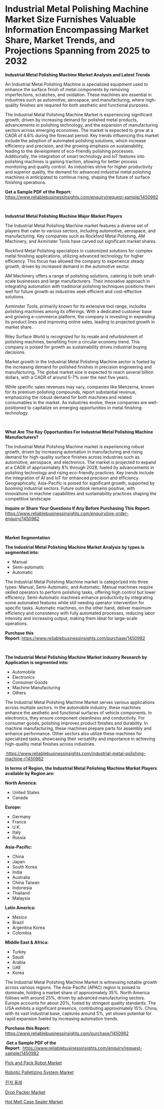 <p><h1>Industrial Metal Polishing Machine Market Size Furnishes Valuable Information Encompassing Market Share, Market Trends, and Projections Spanning from 2025 to 2032</h1></p><p><strong>Industrial Metal Polishing Machine Market Analysis and Latest Trends</strong></p>
<p><p>An Industrial Metal Polishing Machine is specialized equipment used to enhance the surface finish of metal components by removing imperfections, scratches, and oxidation. These machines are essential in industries such as automotive, aerospace, and manufacturing, where high-quality finishes are required for both aesthetic and functional purposes. </p><p>The Industrial Metal Polishing Machine Market is experiencing significant growth, driven by increasing demand for polished metal products, advancements in polishing technology, and the expansion of manufacturing sectors across emerging economies. The market is expected to grow at a CAGR of 4.6% during the forecast period. Key trends influencing this market include the adoption of automated polishing solutions, which increase efficiency and precision, and the growing emphasis on sustainability, leading to the development of eco-friendly polishing processes. Additionally, the integration of smart technology and IoT features into polishing machines is gaining traction, allowing for better process monitoring and quality control. As industries strive for higher productivity and superior quality, the demand for advanced industrial metal polishing machines is anticipated to continue rising, shaping the future of surface finishing operations.</p></p>
<p><strong>Get a Sample PDF of the Report:&nbsp;</strong> <a href="https://www.reliablebusinessinsights.com/enquiry/request-sample/1450982?utm_campaign=97&utm_medium=2&utm_source=Github&utm_content=ia&utm_term=09042025&utm_id=industrial-metal-polishing-machine">https://www.reliablebusinessinsights.com/enquiry/request-sample/1450982</a></p>
<p>&nbsp;</p>
<p><strong>Industrial Metal Polishing Machine Major Market Players</strong></p>
<p><p>The Industrial Metal Polishing Machine market features a diverse set of players that cater to various sectors, including automotive, aerospace, and manufacturing. Key companies such as Rockford Metal Polishing, AM Machinery, and Axminster Tools have carved out significant market shares. </p><p>Rockford Metal Polishing specializes in customized solutions for complex metal finishing applications, utilizing advanced technology for higher efficiency. This focus has allowed the company to experience steady growth, driven by increased demand in the automotive sector.</p><p>AM Machinery offers a range of polishing solutions, catering to both small-scale businesses and large manufacturers. Their innovative approach in integrating automation with traditional polishing techniques positions them well for future growth as industries seek efficient and cost-effective solutions. </p><p>Axminster Tools, primarily known for its extensive tool range, includes polishing machines among its offerings. With a dedicated customer base and growing e-commerce platform, the company is investing in expanding its product lines and improving online sales, leading to projected growth in market share.</p><p>Riley Surface World is recognized for its resale and refurbishment of polishing machines, benefiting from a circular economy trend. This company is poised for growth as sustainability drives industrial buying decisions.</p><p>Market growth in the Industrial Metal Polishing Machine sector is fueled by the increasing demand for polished finishes in precision engineering and manufacturing. The global market size is expected to reach several billion dollars, with a CAGR of around 5-7% over the next five years.</p><p>While specific sales revenues may vary, companies like Menzerna, known for its premium polishing compounds, report substantial revenue, emphasizing the robust demand for both machines and related consumables in the market. As industries evolve, these companies are well-positioned to capitalize on emerging opportunities in metal finishing technology.</p></p>
<p>&nbsp;</p>
<p><strong>What Are The Key Opportunities For Industrial Metal Polishing Machine Manufacturers?</strong></p>
<p><p>The Industrial Metal Polishing Machine market is experiencing robust growth, driven by increasing automation in manufacturing and rising demand for high-quality surface finishes across industries such as automotive, aerospace, and electronics. The market is projected to expand at a CAGR of approximately 8% through 2028, fueled by advancements in polishing technology and rising eco-friendly practices. Key trends include the integration of AI and IoT for enhanced precision and efficiency. Geographically, Asia-Pacific is poised for significant growth, supported by booming industrial sectors. Future outlook remains positive, with innovations in machine capabilities and sustainability practices shaping the competitive landscape.</p></p>
<p><strong>Inquire or Share Your Questions If Any Before Purchasing This Report:</strong> <a href="https://www.reliablebusinessinsights.com/enquiry/pre-order-enquiry/1450982?utm_campaign=97&utm_medium=2&utm_source=Github&utm_content=ia&utm_term=09042025&utm_id=industrial-metal-polishing-machine">https://www.reliablebusinessinsights.com/enquiry/pre-order-enquiry/1450982</a></p>
<p>&nbsp;</p>
<p><strong>Market Segmentation</strong></p>
<p><strong>The Industrial Metal Polishing Machine Market Analysis by types is segmented into:</strong></p>
<p><ul><li>Manual</li><li>Semi-automatic</li><li>Automatic</li></ul></p>
<p><p>The Industrial Metal Polishing Machine market is categorized into three types: Manual, Semi-Automatic, and Automatic. Manual machines require skilled operators to perform polishing tasks, offering high control but lower efficiency. Semi-Automatic machines enhance productivity by integrating some automated features while still needing operator intervention for specific tasks. Automatic machines, on the other hand, deliver maximum efficiency and consistency with fully automated processes, reducing labor intensity and increasing output, making them ideal for large-scale operations.</p></p>
<p><strong>Purchase this Report:&nbsp;</strong><a href="https://www.reliablebusinessinsights.com/purchase/1450982?utm_campaign=97&utm_medium=2&utm_source=Github&utm_content=ia&utm_term=09042025&utm_id=industrial-metal-polishing-machine">https://www.reliablebusinessinsights.com/purchase/1450982</a></p>
<p>&nbsp;</p>
<p><strong>The Industrial Metal Polishing Machine Market Industry Research by Application is segmented into:</strong></p>
<p><ul><li>Automobile</li><li>Electronics</li><li>Consumer Goods</li><li>Machine Manufacturing</li><li>Others</li></ul></p>
<p><p>The Industrial Metal Polishing Machine Market serves various applications across multiple sectors. In the automobile industry, these machines enhance the aesthetic and functional surfaces of vehicle components. In electronics, they ensure component cleanliness and conductivity. For consumer goods, polishing improves product finishes and durability. In machine manufacturing, these machines prepare parts for assembly and enhance performance. Other sectors also utilize these machines for specialized tasks, showcasing their versatility and importance in achieving high-quality metal finishes across industries.</p></p>
<p><a href="https://www.reliablebusinessinsights.com/industrial-metal-polishing-machine-r1450982?utm_campaign=97&utm_medium=2&utm_source=Github&utm_content=ia&utm_term=09042025&utm_id=industrial-metal-polishing-machine">&nbsp;https://www.reliablebusinessinsights.com/industrial-metal-polishing-machine-r1450982</a></p>
<p><strong>In terms of Region, the Industrial Metal Polishing Machine Market Players available by Region are:</strong></p>
<p>
    <p> <strong> North America: </strong>
        <ul>
            <li>United States</li>
            <li>Canada</li>
        </ul>
        </p> 
    <p> <strong> Europe: </strong>
        <ul>
            <li>Germany</li>
            <li>France</li>
            <li>U.K.</li>
            <li>Italy</li>
            <li>Russia</li>
        </ul>
        </p> 
    <p> <strong> Asia-Pacific: </strong>
        <ul>
            <li>China</li>
            <li>Japan</li>
            <li>South Korea</li>
            <li>India</li>
            <li>Australia</li>
            <li>China Taiwan</li>
            <li>Indonesia</li>
            <li>Thailand</li>
            <li>Malaysia</li>
        </ul>
        </p> 
    <p> <strong> Latin America: </strong>
        <ul>
            <li>Mexico</li>
            <li>Brazil</li>
            <li>Argentina Korea</li>
            <li>Colombia</li>
        </ul>
        </p> 
    <p> <strong> Middle East & Africa: </strong>
        <ul>
            <li>Turkey</li>
            <li>Saudi</li>
            <li>Arabia</li>
            <li>UAE</li>
            <li>Korea</li>
        </ul>
    </p>
    </p>
<p><p>The Industrial Metal Polishing Machine Market is witnessing notable growth across various regions. The Asia-Pacific (APAC) region is poised to dominate, holding a market share of approximately 35%. North America follows with around 25%, driven by advanced manufacturing sectors. Europe accounts for about 20%, fueled by stringent quality standards. The USA exhibits a significant presence, contributing approximately 15%. China, with its vast industrial base, captures around 5%, yet shows potential for rapid expansion fueled by increasing automation trends.</p></p>
<p><strong>Purchase this Report: </strong><a href="https://www.reliablebusinessinsights.com/purchase/1450982?utm_campaign=97&utm_medium=2&utm_source=Github&utm_content=ia&utm_term=09042025&utm_id=industrial-metal-polishing-machine">https://www.reliablebusinessinsights.com/purchase/1450982</a></p>
<p>&nbsp;<strong>Get a Sample PDF of the Report:&nbsp;&nbsp;</strong><a href="https://www.reliablebusinessinsights.com/enquiry/request-sample/1450982?utm_campaign=97&utm_medium=2&utm_source=Github&utm_content=ia&utm_term=09042025&utm_id=industrial-metal-polishing-machine">https://www.reliablebusinessinsights.com/enquiry/request-sample/1450982</a></p>
<p><strong></strong></p>
<p><p><a href="https://github.com/obajimlaweh59/Market-Research-Report-List-1/blob/main/pick-and-pack-robot-market.md?utm_campaign=97&utm_medium=2&utm_source=Github&utm_content=ia&utm_term=09042025&utm_id=industrial-metal-polishing-machine">Pick and Pack Robot Market</a></p><p><a href="https://github.com/cordaysamaya/Market-Research-Report-List-1/blob/main/robotic-palletizing-system-market.md?utm_campaign=97&utm_medium=2&utm_source=Github&utm_content=ia&utm_term=09042025&utm_id=industrial-metal-polishing-machine">Robotic Palletizing System Market</a></p><p><a href="https://github.com/sougarounis/Market-Research-Report-List-7/blob/main/654621654056.md?utm_campaign=97&utm_medium=2&utm_source=Github&utm_content=ia&utm_term=09042025&utm_id=industrial-metal-polishing-machine">진저 퓨레</a></p><p><a href="https://github.com/kuciakkukalo/Market-Research-Report-List-1/blob/main/drop-packer-market.md?utm_campaign=97&utm_medium=2&utm_source=Github&utm_content=ia&utm_term=09042025&utm_id=industrial-metal-polishing-machine">Drop Packer Market</a></p><p><a href="https://github.com/botocniveda/Market-Research-Report-List-1/blob/main/hot-melt-case-sealer-market.md?utm_campaign=97&utm_medium=2&utm_source=Github&utm_content=ia&utm_term=09042025&utm_id=industrial-metal-polishing-machine">Hot Melt Case Sealer Market</a></p></p>